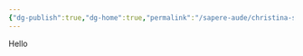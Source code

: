 ```yaml
---
{"dg-publish":true,"dg-home":true,"permalink":"/sapere-aude/christina-s-tardis/","tags":["gardenEntry"],"dgPassFrontmatter":true}
---
```



Hello